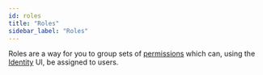 ```yaml
---
id: roles
title: "Roles"
sidebar_label: "Roles"
---
```


Roles are a way for you to group sets of [permissions](/self-managed/concepts/access-control/permissions.md) which can,
using the [Identity](/self-managed/identity/what-is-identity.md) UI, be assigned to users.
